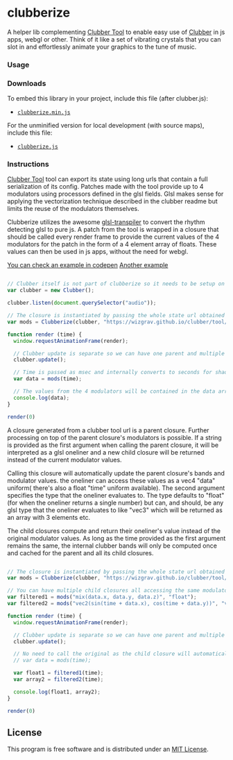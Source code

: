 clubberize
========

A helper lib complementing [Clubber Tool](http://wizgrav.github.io/clubber/tool) to enable easy use of [Clubber](http://github.com/wizgrav/clubber/) in js apps, webgl or other. Think of it like a set of vibrating crystals that you can slot in and effortlessly animate your graphics to the tune of music.

### Usage ###

### Downloads

To embed this library in your project, include this file (after clubber.js):

* [`clubberize.min.js`](http://wizgrav.github.io/clubberize/dist/clubberize.min.js)

For the unminified version for local development (with source maps), include this file:

* [`clubberize.js`](http://wizgrav.github.io/clubberize/dist/clubberize.js)

### Instructions ###

[Clubber Tool](http://wizgrav.github.io/clubber/tool) tool can export its state using long urls that contain a full serialization of its config. Patches made with the tool provide up to 4 modulators using processors defined in the glsl fields. Glsl makes sense for applying the vectorization technique described in the clubber readme but limits the reuse of the modulators themselves. 

Clubberize utilizes the awesome [glsl-transpiler](https://github.com/stackgl/glsl-transpiler) to convert the rhythm detecting glsl to pure js. A patch from the tool is wrapped in a closure that should be called every render frame to provide the current values of the 4 modulators for the patch in the form of a 4 element array of floats. These values can then be used in js apps, without the need for webgl.

[You can check an example in codepen](http://codepen.io/wizgrav/pen/PWKNmg) [Another example](http://wizgrav.github.io/copernicus) 

```javascript

// Clubber itself is not part of clubberize so it needs to be setup on it's own.
var clubber = new Clubber();

clubber.listen(document.querySelector("audio"));

// The closure is instantiated by passing the whole state url obtained from clubber tool.
var mods = Clubberize(clubber, "https://wizgrav.github.io/clubber/tool/?tool=1&t0=6234&r0=3,36,64,128&s0=0.1,0.1,0.1,0.1...");

function render (time) {
  window.requestAnimationFrame(render);  

  // Clubber update is separate so we can have one parent and multiple modulator packs
  clubber.update();

  // Time is passed as msec and internally converts to seconds for shadertoy's iGlobalTime uniform.
  var data = mods(time);

  // The values from the 4 modulators will be contained in the data array.
  console.log(data);
}

render(0)
```

A closure generated from a clubber tool url is a parent closure. Further processing on top of the parent closure's modulators is possible. If a string is provided as the first argument when calling the parent closure, it will be interpreted as a glsl oneliner and a new child closure will be returned instead of the current modulator values. 

Calling this closure will automatically update the parent closure's bands and modulator values. the oneliner can access these values as a vec4 "data" uniform( there's also a float "time" uniform available). The second argument specifies the type that the oneliner evaluates to. The type defaults to "float" (for when the oneliner returns a single number) but can, and should, be any glsl type that the oneliner evaluates to like "vec3" which will be returned as an array with 3 elements etc.

The child closures compute and return their oneliner's value instead of the original modulator values. As long as the time provided as the first argument remains the same, the internal clubber bands will only be computed once and cached for the parent and all its child closures. 

```javascript

// The closure is instantiated by passing the whole state url obtained from clubber tool.
var mods = Clubberize(clubber, "https://wizgrav.github.io/clubber/tool/?tool=1&t0=6234&r0=3,36,64,128&s0=0.1,0.1,0.1,0.1...");

// You can have multiple child closures all accessing the same modulators
var filtered1 = mods("mix(data.x, data.y, data.z)", "float");
var filtered2 = mods("vec2(sin(time + data.x), cos(time + data.y))", "vec2");

function render (time) {
  window.requestAnimationFrame(render);  

  // Clubber update is separate so we can have one parent and multiple modulator packs
  clubber.update();

  // No need to call the original as the child closure will automatically update the modulators. 
  // var data = mods(time);

  var float1 = filtered1(time);
  var array2 = filtered2(time);

  console.log(float1, array2);
}

render(0)
```

## License

This program is free software and is distributed under an [MIT License](LICENSE).
